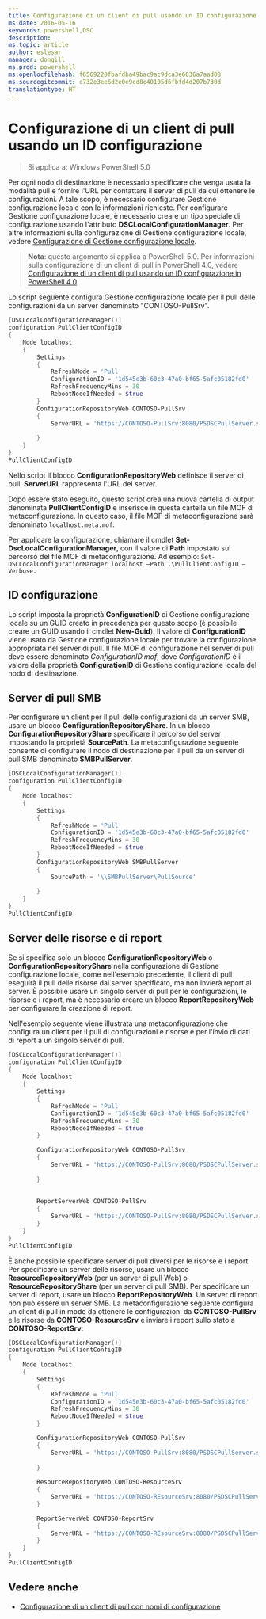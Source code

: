 ```yaml
---
title: Configurazione di un client di pull usando un ID configurazione
ms.date: 2016-05-16
keywords: powershell,DSC
description: 
ms.topic: article
author: eslesar
manager: dongill
ms.prod: powershell
ms.openlocfilehash: f6569220fbafdba49bac9ac9dca3e6036a7aad08
ms.sourcegitcommit: c732e3ee6d2e0e9cd8c40105d6fbfd4d207b730d
translationtype: HT
---
```

# <a name="setting-up-a-pull-client-using-configuration-id"></a>Configurazione di un client di pull usando un ID configurazione

> Si applica a: Windows PowerShell 5.0

Per ogni nodo di destinazione è necessario specificare che venga usata la modalità pull e fornire l'URL per contattare il server di pull da cui ottenere le configurazioni. A tale scopo, è necessario configurare Gestione configurazione locale con le informazioni richieste. Per configurare Gestione configurazione locale, è necessario creare un tipo speciale di configurazione usando l'attributo **DSCLocalConfigurationManager**. Per altre informazioni sulla configurazione di Gestione configurazione locale, vedere [Configurazione di Gestione configurazione locale](metaConfig.md).

> **Nota**: questo argomento si applica a PowerShell 5.0. Per informazioni sulla configurazione di un client di pull in PowerShell 4.0, vedere [Configurazione di un client di pull usando un ID configurazione in PowerShell 4.0](pullClientConfigID4.md).

Lo script seguente configura Gestione configurazione locale per il pull delle configurazioni da un server denominato "CONTOSO-PullSrv".

```powershell
[DSCLocalConfigurationManager()]
configuration PullClientConfigID
{
    Node localhost
    {
        Settings
        {
            RefreshMode = 'Pull'
            ConfigurationID = '1d545e3b-60c3-47a0-bf65-5afc05182fd0'
            RefreshFrequencyMins = 30 
            RebootNodeIfNeeded = $true
        }
        ConfigurationRepositoryWeb CONTOSO-PullSrv
        {
            ServerURL = 'https://CONTOSO-PullSrv:8080/PSDSCPullServer.svc'
            
        }      
    }
}
PullClientConfigID
```

Nello script il blocco **ConfigurationRepositoryWeb** definisce il server di pull. **ServerURL** rappresenta l'URL del server.

Dopo essere stato eseguito, questo script crea una nuova cartella di output denominata **PullClientConfigID** e inserisce in questa cartella un file MOF di metaconfigurazione. In questo caso, il file MOF di metaconfigurazione sarà denominato `localhost.meta.mof`.

Per applicare la configurazione, chiamare il cmdlet **Set-DscLocalConfigurationManager**, con il valore di **Path** impostato sul percorso del file MOF di metaconfigurazione. Ad esempio: `Set-DSCLocalConfigurationManager localhost –Path .\PullClientConfigID –Verbose.`

## <a name="configuration-id"></a>ID configurazione

Lo script imposta la proprietà **ConfigurationID** di Gestione configurazione locale su un GUID creato in precedenza per questo scopo (è possibile creare un GUID usando il cmdlet **New-Guid**). Il valore di **ConfigurationID** viene usato da Gestione configurazione locale per trovare la configurazione appropriata nel server di pull. Il file MOF di configurazione nel server di pull deve essere denominato _ConfigurationID.mof_, dove _ConfigurationID_ è il valore della proprietà **ConfigurationID** di Gestione configurazione locale del nodo di destinazione.

## <a name="smb-pull-server"></a>Server di pull SMB

Per configurare un client per il pull delle configurazioni da un server SMB, usare un blocco **ConfigurationRepositoryShare**. In un blocco **ConfigurationRepositoryShare** specificare il percorso del server impostando la proprietà **SourcePath**. La metaconfigurazione seguente consente di configurare il nodo di destinazione per il pull da un server di pull SMB denominato **SMBPullServer**.

```powershell
[DSCLocalConfigurationManager()]
configuration PullClientConfigID
{
    Node localhost
    {
        Settings
        {
            RefreshMode = 'Pull'
            ConfigurationID = '1d545e3b-60c3-47a0-bf65-5afc05182fd0'
            RefreshFrequencyMins = 30 
            RebootNodeIfNeeded = $true
        }
        ConfigurationRepositoryWeb SMBPullServer
        {
            SourcePath = '\\SMBPullServer\PullSource'
            
        }     
    }
}
PullClientConfigID
```

## <a name="resource-and-report-servers"></a>Server delle risorse e di report

Se si specifica solo un blocco **ConfigurationRepositoryWeb** o **ConfigurationRepositoryShare** nella configurazione di Gestione configurazione locale, come nell'esempio precedente, il client di pull eseguirà il pull delle risorse dal server specificato, ma non invierà report al server. È possibile usare un singolo server di pull per le configurazioni, le risorse e i report, ma è necessario creare un blocco **ReportRepositoryWeb** per configurare la creazione di report. 

Nell'esempio seguente viene illustrata una metaconfigurazione che configura un client per il pull di configurazioni e risorse e per l'invio di dati di report a un singolo server di pull.

```powershell
[DSCLocalConfigurationManager()]
configuration PullClientConfigID
{
    Node localhost
    {
        Settings
        {
            RefreshMode = 'Pull'
            ConfigurationID = '1d545e3b-60c3-47a0-bf65-5afc05182fd0'
            RefreshFrequencyMins = 30 
            RebootNodeIfNeeded = $true
        }

        ConfigurationRepositoryWeb CONTOSO-PullSrv
        {
            ServerURL = 'https://CONTOSO-PullSrv:8080/PSDSCPullServer.svc'
            
        }
        
        
        ReportServerWeb CONTOSO-PullSrv
        {
            ServerURL = 'https://CONTOSO-PullSrv:8080/PSDSCPullServer.svc'
        }
    }
}
PullClientConfigID
```

È anche possibile specificare server di pull diversi per le risorse e i report. Per specificare un server delle risorse, usare un blocco **ResourceRepositoryWeb** (per un server di pull Web) o **ResourceRepositoryShare** (per un server di pull SMB).
Per specificare un server di report, usare un blocco **ReportRepositoryWeb**. Un server di report non può essere un server SMB.
La metaconfigurazione seguente configura un client di pull in modo da ottenere le configurazioni da **CONTOSO-PullSrv** e le risorse da **CONTOSO-ResourceSrv** e inviare i report sullo stato a **CONTOSO-ReportSrv**:

```powershell
[DSCLocalConfigurationManager()]
configuration PullClientConfigID
{
    Node localhost
    {
        Settings
        {
            RefreshMode = 'Pull'
            ConfigurationID = '1d545e3b-60c3-47a0-bf65-5afc05182fd0'
            RefreshFrequencyMins = 30 
            RebootNodeIfNeeded = $true
        }

        ConfigurationRepositoryWeb CONTOSO-PullSrv
        {
            ServerURL = 'https://CONTOSO-PullSrv:8080/PSDSCPullServer.svc'
            
        }
        
        ResourceRepositoryWeb CONTOSO-ResourceSrv
        {
            ServerURL = 'https://CONTOSO-REsourceSrv:8080/PSDSCPullServer.svc'
        }

        ReportServerWeb CONTOSO-ReportSrv
        {
            ServerURL = 'https://CONTOSO-REsourceSrv:8080/PSDSCPullServer.svc'
        }
    }
}
PullClientConfigID
```

## <a name="see-also"></a>Vedere anche

* [Configurazione di un client di pull con nomi di configurazione](pullClientConfigNames.md)

